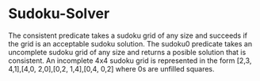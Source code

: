 # Sudoku-Solver
The consistent predicate takes a sudoku grid of any size and succeeds if the grid is an acceptable sudoku solution.
The sudoku0 predicate takes an uncomplete sudoku grid of any size and returns a posible solution that is consistent. 
An incomplete 4x4 sudoku grid is represented in the form [2,3, 4,1],[4,0, 2,0],[0,2, 1,4],[0,4, 0,2] where 0s are unfilled squares. 
